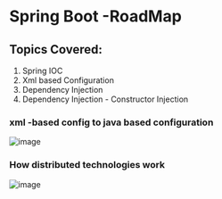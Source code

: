 # Spring Boot -RoadMap 

## Topics Covered: 
  1. Spring IOC
  2. Xml based Configuration
  3. Dependency Injection
  4. Dependency Injection - Constructor Injection

### xml -based config to java based configuration 
![image](https://github.com/user-attachments/assets/9d81d683-baa7-4f67-85d7-bb5cba324e3a)

###  How distributed technologies work
![image](https://github.com/user-attachments/assets/c8d63db7-6a48-4ffc-b22a-aa361531fc26)

